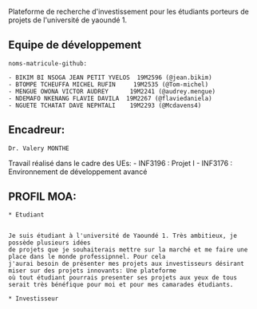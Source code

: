 Plateforme de recherche d'investissement pour les étudiants porteurs de projets de l'université de yaoundé 1.

Equipe de développement
----------------------- 

    noms-matricule-github:

	- BIKIM BI NSOGA JEAN PETIT YVELOS  19M2596 (@jean.bikim)
	- BTOMPE TCHEUFFA MICHEL RUFIN     19M2535 (@Tom-michel)
	- MENGUE OWONA VICTOR AUDREY	  19M2241 (@audrey.mengue)
	- NDEMAFO NKENANG FLAVIE DAVILA  19M2267 (@flaviedaniela)
	- NGUETE TCHATAT DAVE NEPHTALI	  19M2293 (@Mcdavens4)
	
Encadreur:
----------

	Dr. Valery MONTHE

Travail réalisé dans le cadre des UEs:
	- INF3196 : Projet I 
	- INF3176 : Environnement de développement avancé



PROFIL MOA:
-----------

    * Etudiant


    Je suis étudiant à l'université de Yaoundé 1. Très ambitieux, je possède plusieurs idées
    de projets que je souhaiterais mettre sur la marché et me faire une place dans le monde professipnnel. Pour cela
    j'aurai besoin de présenter mes projets aux investisseurs désirant miser sur des projets innovants: Une plateforme
    où tout étudiant pourrais presenter ses projets aux yeux de tous serait très bénéfique pour moi et pour mes camarades étudiants.
    
    * Investisseur

